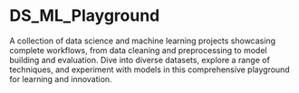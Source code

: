 # DS_ML_Playground
A collection of data science and machine learning projects showcasing complete workflows, from data cleaning and preprocessing to model building and evaluation. Dive into diverse datasets, explore a range of techniques, and experiment with models in this comprehensive playground for learning and innovation.
